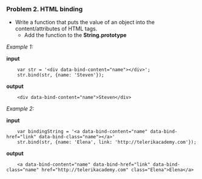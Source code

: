 ### Problem 2. HTML binding
*	Write a function that puts the value of an object into the content/attributes of HTML tags.
	*	Add the function to the **String.prototype**

_Example 1:_

**input**

		var str = '<div data-bind-content="name"></div>';
		str.bind(str, {name: 'Steven'});

**output**

		<div data-bind-content="name">Steven</div>

_Example 2:_

**input**
		
		var bindingString = '<a data-bind-content="name" data-bind-href="link" data-bind-class="name"></а>'
		str.bind(str, {name: 'Elena', link: 'http://telerikacademy.com'});

**output**

		<a data-bind-content="name" data-bind-href="link" data-bind-class="name" href="http://telerikacademy.com" class="Elena">Elena</а>
